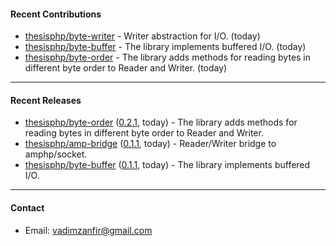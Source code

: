 #### Recent Contributions

- [thesisphp/byte-writer](https://github.com/thesisphp/byte-writer) - Writer abstraction for I/O. (today)
- [thesisphp/byte-buffer](https://github.com/thesisphp/byte-buffer) - The library implements buffered I/O. (today)
- [thesisphp/byte-order](https://github.com/thesisphp/byte-order) - The library adds methods for reading bytes in different byte order to Reader and Writer. (today)

---

#### Recent Releases

- [thesisphp/byte-order](https://github.com/thesisphp/byte-order) ([0.2.1](https://github.com/thesisphp/byte-order/releases/tag/0.2.1), today) - The library adds methods for reading bytes in different byte order to Reader and Writer.
- [thesisphp/amp-bridge](https://github.com/thesisphp/amp-bridge) ([0.1.1](https://github.com/thesisphp/amp-bridge/releases/tag/0.1.1), today) - Reader/Writer bridge to amphp/socket.
- [thesisphp/byte-buffer](https://github.com/thesisphp/byte-buffer) ([0.1.1](https://github.com/thesisphp/byte-buffer/releases/tag/0.1.1), today) - The library implements buffered I/O.

---

#### Contact

- Email: [vadimzanfir@gmail.com](mailto://vadimzanfir@gmail.com)
